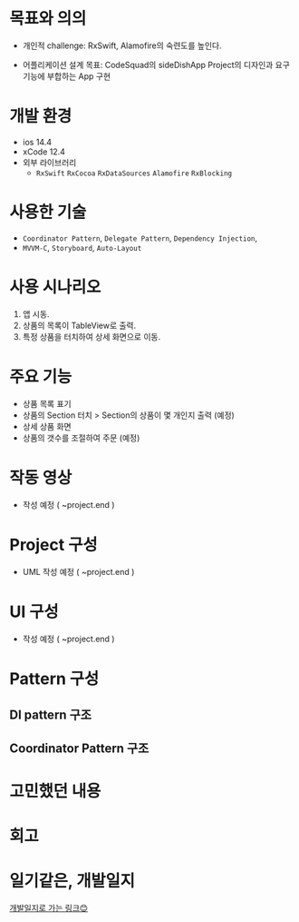 
# 목표와 의의
- 개인적 challenge: RxSwift, Alamofire의 숙련도를 높인다.
   
- 어플리케이션 설계 목표: CodeSquad의 sideDishApp Project의 디자인과 요구 기능에 부합하는 App 구현
   
# 개발 환경
- ios 14.4
- xCode 12.4
- 외부 라이브러리
  - `RxSwift` `RxCocoa` `RxDataSources` `Alamofire` `RxBlocking`

# 사용한 기술
-  `Coordinator Pattern`, `Delegate Pattern`, `Dependency Injection`, 
-  `MVVM-C`, `Storyboard`, `Auto-Layout` 

# 사용 시나리오
1. 앱 시동.
2. 상품의 목록이 TableView로 출력.
3. 특정 상품을 터치하여 상세 화면으로 이동.

# 주요 기능
- 상품 목록 표기
- 상품의 Section 터치 > Section의 상품이 몇 개인지 출력 (예정)
- 상세 상품 화면
- 상품의 갯수를 조절하여 주문 (예정)

# 작동 영상
- 작성 예정 ( ~project.end )

# Project 구성
- UML 작성 예정 ( ~project.end )

# UI 구성
- 작성 예정 ( ~project.end )

# Pattern 구성
## DI pattern 구조

## Coordinator Pattern 구조



# 고민했던 내용


# 회고

# 일기같은, 개발일지

[개발일지로 가는 링크😊](https://github.com/dahun-lee-daji/OnlineBanChan/wiki/%EA%B0%9C%EB%B0%9C%EC%9D%BC%EC%A7%80)


